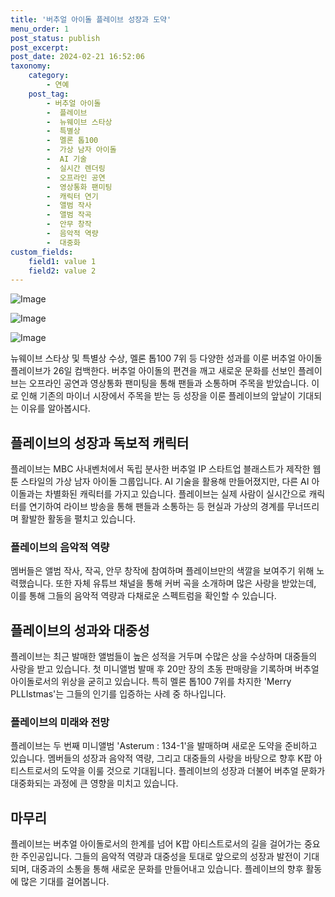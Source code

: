 ```yaml
---
title: '버추얼 아이돌 플레이브 성장과 도약'
menu_order: 1
post_status: publish
post_excerpt: 
post_date: 2024-02-21 16:52:06
taxonomy:
    category:
        - 연예
    post_tag:
        - 버추얼 아이돌
        -  플레이브
        -  뉴웨이브 스타상
        -  특별상
        -  멜론 톱100
        -  가상 남자 아이돌
        -  AI 기술
        -  실시간 렌더링
        -  오프라인 공연
        -  영상통화 팬미팅
        -  캐릭터 연기
        -  앨범 작사
        -  앨범 작곡
        -  안무 창작
        -  음악적 역량
        -  대중화
custom_fields:
    field1: value 1
    field2: value 2
---
```


![Image](https://ssl.pstatic.net/mimgnews/image/629/2024/02/21/20243268170842482900_20240221000117604.png?type=w540)

![Image](https://mimgnews.pstatic.net/image/629/2024/02/21/20248324170842482910_20240221000117625.png?type=w540)

![Image](https://ssl.pstatic.net/mimgnews/image/629/2024/02/21/20249349170842482920_20240221000117642.png?type=w540)

뉴웨이브 스타상 및 특별상 수상, 멜론 톱100 7위 등 다양한 성과를 이룬 버추얼 아이돌 플레이브가 26일 컴백한다. 버추얼 아이돌의 편견을 깨고 새로운 문화를 선보인 플레이브는 오프라인 공연과 영상통화 팬미팅을 통해 팬들과 소통하며 주목을 받았습니다. 이로 인해 기존의 마이너 시장에서 주목을 받는 등 성장을 이룬 플레이브의 앞날이 기대되는 이유를 알아봅시다.
## 플레이브의 성장과 독보적 캐릭터
플레이브는 MBC 사내벤처에서 독립 분사한 버추얼 IP 스타트업 블래스트가 제작한 웹툰 스타일의 가상 남자 아이돌 그룹입니다. AI 기술을 활용해 만들어졌지만, 다른 AI 아이돌과는 차별화된 캐릭터를 가지고 있습니다. 플레이브는 실제 사람이 실시간으로 캐릭터를 연기하여 라이브 방송을 통해 팬들과 소통하는 등 현실과 가상의 경계를 무너뜨리며 활발한 활동을 펼치고 있습니다.
### 플레이브의 음악적 역량
멤버들은 앨범 작사, 작곡, 안무 창작에 참여하며 플레이브만의 색깔을 보여주기 위해 노력했습니다. 또한 자체 유튜브 채널을 통해 커버 곡을 소개하며 많은 사랑을 받았는데, 이를 통해 그들의 음악적 역량과 다채로운 스펙트럼을 확인할 수 있습니다.
## 플레이브의 성과와 대중성
플레이브는 최근 발매한 앨범들이 높은 성적을 거두며 수많은 상을 수상하며 대중들의 사랑을 받고 있습니다. 첫 미니앨범 발매 후 20만 장의 초동 판매량을 기록하며 버추얼 아이돌로서의 위상을 굳히고 있습니다. 특히 멜론 톱100 7위를 차지한 'Merry PLLIstmas'는 그들의 인기를 입증하는 사례 중 하나입니다.
### 플레이브의 미래와 전망
플레이브는 두 번째 미니앨범 'Asterum : 134-1'을 발매하며 새로운 도약을 준비하고 있습니다. 멤버들의 성장과 음악적 역량, 그리고 대중들의 사랑을 바탕으로 향후 K팝 아티스트로서의 도약을 이룰 것으로 기대됩니다. 플레이브의 성장과 더불어 버추얼 문화가 대중화되는 과정에 큰 영향을 미치고 있습니다.
## 마무리
플레이브는 버추얼 아이돌로서의 한계를 넘어 K팝 아티스트로서의 길을 걸어가는 중요한 주인공입니다. 그들의 음악적 역량과 대중성을 토대로 앞으로의 성장과 발전이 기대되며, 대중과의 소통을 통해 새로운 문화를 만들어내고 있습니다. 플레이브의 향후 활동에 많은 기대를 걸어봅니다.
